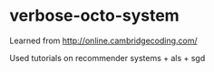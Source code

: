 # verbose-octo-system

Learned from http://online.cambridgecoding.com/

  Used tutorials on recommender systems + als + sgd
